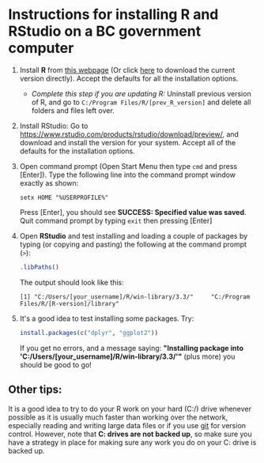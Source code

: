 # Instructions for installing **R** and **RStudio** on a BC government computer


1. Install **R** from [this webpage](http://cran.rstudio.com) (Or click 
   [here](http://cran.r-project.org/bin/windows/base/release.htm) to download 
   the current version directly). Accept the defaults for all the installation 
   options.

    * *Complete this step if you are updating R:* Uninstall previous version of R, 
    and go to `C:/Program Files/R/[prev_R_version]` and delete all folders and files left over.

    
2. Install RStudio: Go to https://www.rstudio.com/products/rstudio/download/preview/, and 
   download and install the version for your system.  Accept all of the defaults 
   for the installation options.
   
3.  Open command prompt (Open Start Menu then type `cmd` and press [Enter]).
    Type the following line into the command prompt window exactly as shown:

    ```
    setx HOME "%USERPROFILE%"
    ```
    
    Press [Enter], you should see **SUCCESS: Specified value was saved**.
    Quit command prompt by typing `exit` then pressing [Enter]

5. Open **RStudio** and test installing and loading a couple of 
   packages by typing (or copying and pasting) the following at the command prompt (`>`):

    ```r
    .libPaths()
    ```
    
    The output should look like this:
    
    ```
    [1] "C:/Users/[your_username]/R/win-library/3.3/"     "C:/Program Files/R/[R-version]/library"
    ```

6. It's a good idea to test installing some packages. Try:

    ```r
    install.packages(c("dplyr", "ggplot2"))
    ```

   If you get no errors, and a message saying:
   **"Installing package into 'C:/Users/[your_username]/R/win-library/3.3/'"** 
   (plus more) you should be good to go!

## Other tips:

It is a good idea to try to do your R work on your hard (C:/) drive whenever possible as it is usually much faster than working over the network, especially reading and writing large data files or if you use [git](https://git-scm.com/) for version control. However, note that **C: drives are not backed up**, so make sure you have a strategy in place for making sure any work you do on your C: drive is backed up.

